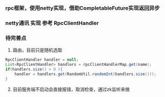 ### rpc框架，使用netty实现，借助CompletableFuture实现返回异步

### netty通讯 实现 参考 RpcClientHandler

### 待完善点
1. 路由，目前只是随机选取
```java
RpcClientHandler handler = null;
List<RpcClientHandler> handlers = rpcClientHandlerMap.get(name);
if(handlers.size() > 0 ){
    handler = handlers.get(RandomUtil.randomInt(handlers.size()));
}
```
2. 目前服务端不启动会直接报错，取消检查，通过zk监听来做

